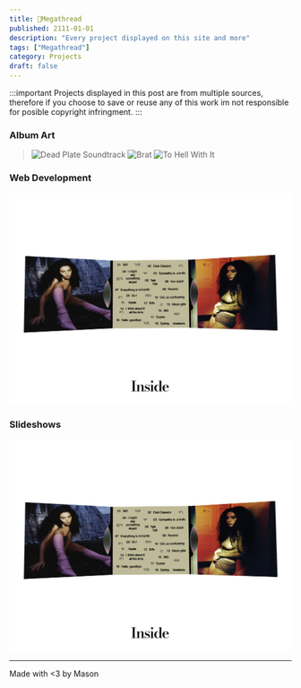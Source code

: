 ```yaml
---
title: 📌Megathread
published: 2111-01-01  
description: "Every project displayed on this site and more"    
tags: ["Megathread"]  
category: Projects  
draft: false
---
```

:::important
Projects displayed in this post are from multiple sources, therefore if you choose to save or reuse any of this work im not responsible for posible copyright infringment.
:::

### Album Art
>![Dead Plate Soundtrack](https://11ason.space/posts/deadplatealbumart/)
>![Brat](https://11ason.space/posts/bratalbumart/)
>![To Hell With It](https://11ason.space/posts/thwialbumart/)

### Web Development
![Spotify Now Playing](https://github.com/11ason/Sitefiles/blob/main/brat-cd-sleeve-inside-cover-preview.PNG?raw=true)


### Slideshows
![Fuji Shibukura Flower Festival](https://github.com/11ason/Sitefiles/blob/main/brat-cd-sleeve-inside-cover-preview.PNG?raw=true)

---

Made with <3 by Mason